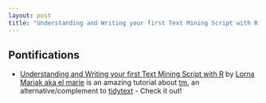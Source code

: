 ```yaml
---
layout: post
title: "Understanding and Writing your first Text Mining Script with R is an amazing tutorial about tm, an alternative/complement to tidytext"
---
```


## Pontifications

* [Understanding and Writing your first Text Mining Script with R](https://dev.to/lornamariak/understanding-and-writing-your-first-text-mining-script-withr-345k) by [Lorna Mariak aka el marie](https://twitter.com/lornamariak) is an amazing tutorial about [tm](https://cran.r-project.org/web/packages/tm/index.html), an alternative/complement to [tidytext](https://cran.r-project.org/web/packages/tidytext/vignettes/tidytext.html) - Check it out!

